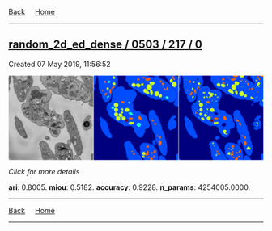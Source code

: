 
[Back](..)&nbsp;&nbsp;&nbsp;&nbsp;&nbsp;[Home](https://leapmanlab.github.io/snapshots)

---

<div class="summary"><a href="0"><h2>random_2d_ed_dense / 0503 / 217 / 0</h2></a><p>Created 07 May 2019, 11:56:52
</p><a href="0"><img src="0/media/summary.png" align="center"></a><p>
<i>Click for more details</i>
</p></div>

**ari**: 0.8005. **miou**: 0.5182. **accuracy**: 0.9228. **n_params**: 4254005.0000. 

---

[Back](..)&nbsp;&nbsp;&nbsp;&nbsp;&nbsp;[Home](https://leapmanlab.github.io/snapshots)

---